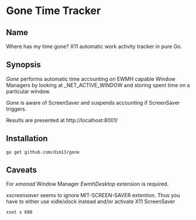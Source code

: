 Gone Time Tracker
=================

Name
----

Where has my time gone? X11 automatic work activity tracker in pure Go.

Synopsis
--------

_Gone_ performs automatic time accounting on EWMH capable Window Managers by
looking at _NET_ACTIVE_WINDOW and storing spent time on a particular window.

_Gone_ is aware of ScreenSaver and suspends accounting if ScreenSaver triggers.

Results are presented at http://localhost:8001/

Installation
------------

    go get github.com/dim13/gone

Caveats
-------

For _xmonad_ Window Manager _EwmhDesktop_ extension is required.

_xscreensaver_ seems to ignore MIT-SCREEN-SAVER extention.
Thus you have to either use xidle/xlock instead and/or activate X11 ScreenSaver

    xset s 600
